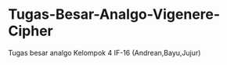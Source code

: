 Tugas-Besar-Analgo-Vigenere-Cipher
==================================

Tugas besar analgo Kelompok 4 IF-16 (Andrean,Bayu,Jujur)
